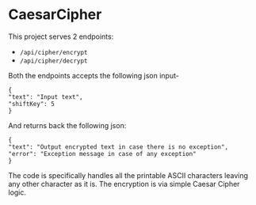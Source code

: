 # CaesarCipher

This project serves 2 endpoints:
* ``/api/cipher/encrypt``
* ``/api/cipher/decrypt``

Both the endpoints accepts the following json input-

```
{
"text": "Input text",
"shiftKey": 5
}
```

And returns back the following json:

```
{
"text": "Output encrypted text in case there is no exception",
"error": "Exception message in case of any exception"
}
```

The code is specifically handles all the printable ASCII characters leaving any other character as it is.
The encryption is via simple Caesar Cipher logic.

